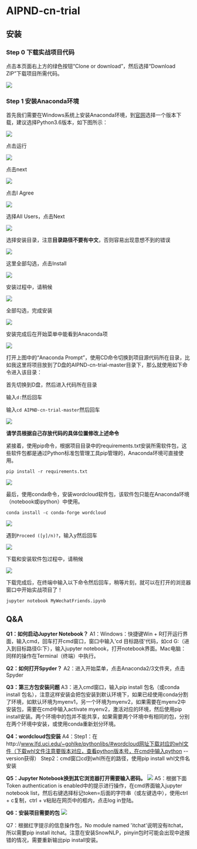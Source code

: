 # AIPND-cn-trial

## 安装

### Step 0 下载实战项目代码

点击本页面右上方的绿色按钮“Clone or download”，然后选择“Download ZIP”下载项目所需代码。

![](./imgs/ana0.jpg)

### Step 1 安装Anaconda环境

首先我们需要在Windows系统上安装Anaconda环境，到[官网](https://www.anaconda.com/download)选择一个版本下载，建议选择Python3.6版本，如下图所示：

![](./imgs/ana1.png)

点击运行

![](./imgs/ana2.png)

点击next

![](./imgs/ana3.png)

点击I Agree

![](./imgs/ana4.png)

选择All Users，点击Next

![](./imgs/ana5.png)

选择安装目录，注意**目录路径不要有中文**，否则容易出现意想不到的错误

![](./imgs/ana6.png)

这里全部勾选，点击Install

![](./imgs/ana7.png)

安装过程中，请稍候

![](./imgs/ana8.png)

全部勾选，完成安装

![](./imgs/ana9.png)

安装完成后在开始菜单中能看到Anaconda项

![](./imgs/ana10.png)

打开上图中的“Anaconda Prompt”，使用CD命令切换到项目源代码所在目录，比如我这里将项目放到了D盘的AIPND-cn-trial-master目录下，那么就使用如下命令进入该目录：

首先切换到D盘，然后进入代码所在目录

输入`d:`然后回车

输入`cd AIPND-cn-trial-master`然后回车

![](./imgs/ana11.png)

**请学员根据自己存放代码的具体位置修改上述命令**

紧接着，使用pip命令，根据项目目录中的requirements.txt安装所需软件包，这些软件包都是通过Python标准包管理工具pip管理的，Anaconda环境可直接使用。

`pip install -r requirements.txt`

![](./imgs/ana12.png)

最后，使用conda命令，安装wordcloud软件包，该软件包只能在Anaconda环境（notebook或ipython）中使用。

`conda install -c conda-forge wordcloud`

![](./imgs/ana13.png)

遇到`Proceed ([y]/n)?`，输入y然后回车

![](./imgs/ana14.png)

下载和安装软件包过程中，请稍候

![](./imgs/ana15.png)

下载完成后，在终端中输入以下命令然后回车，稍等片刻，就可以在打开的浏览器窗口中开始实战项目了！

`jupyter notebook MyWechatFriends.ipynb`


## Q&A
**Q1：如何启动Jupyter Notebook？**
A1：Windows：快捷键Win + R打开运行界面，输入cmd，回车打开cmd窗口，窗口中输入'cd 目标路径'代码，如cd G:（进入到目标路径G:下），输入jupyter notebook，打开notebook界面。Mac电脑：同样的操作在Terminal（终端）中执行。

**Q2：如何打开Spyder？**
A2：进入开始菜单，点击Anaconda2/3文件夹，点击Spyder

**Q3：第三方包安装问题**
A3：进入cmd窗口，输入pip install 包名（或conda install 包名），注意这样安装会把包安装到默认环境下，如果已经使用conda分割了环境，如默认环境为myenv1，另一个环境为myenv2，如果需要在myenv2中安装包，需要在cmd中输入activate myenv2，激活对应的环境，然后使用pip install安装。两个环境中的包并不能共享，如果需要两个环境中有相同的包，分别在两个环境中安装，或使用conda重新划分环境。

**Q4：wordcloud包安装**
A4：Step1：在http://www.lfd.uci.edu/~gohlke/pythonlibs/#wordcloud网址下载对应的whl文件（下载whl文件注意要版本对应，查看python版本号，在cmd中输入python --version获得） Step2：cmd窗口cd到whl所在的路径，使用pip install whl文件名安装

**Q5：Jupyter Notebook换到其它浏览器打开需要输入密码。**
![](./imgs/faq1.png)
A5：根据下面Token authentication is enabled中的提示进行操作，在cmd界面输入jupyter notebook list，然后右键选择标记token=后面的字符串（或左键选中），使用ctrl + c复制，ctrl + v粘贴在网页中的框内，点击log in登陆。

**Q6：安装项目需要的包**
![](./imgs/faq2.png)

Q7：根据红字提示的信息操作包，No module named 'itchat'说明没有itchat，所以需要pip install itchat。注意在安装SnowNLP，pinyin包时可能会出现中途报错的情况，需要重新输出pip install安装。


